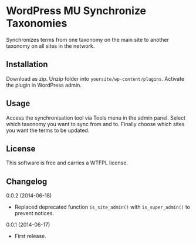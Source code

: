 WordPress MU Synchronize Taxonomies
===================================

Synchronizes terms from one taxonomy on the main site to another taxonomy on all sites in the network.


Installation
------------
Download as zip. Unzip folder into `yoursite/wp-content/plugins`. Activate the plugin in WordPress admin.


Usage
-----
Access the synchronisation tool via Tools menu in the admin panel. Select which taxonomy you want to sync from and to. Finally choose which sites you want the terms to be updated.


License
-------
This software is free and carries a WTFPL license.


Changelog
---------
0.0.2 (2014-06-18)
* Replaced deprecated function `is_site_admin()` with `is_super_admin()` to prevent notices.

0.0.1 (2014-06-17)
* First release.